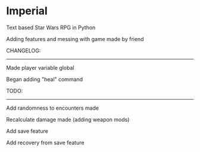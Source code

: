 # Imperial
Text based Star Wars RPG in Python

Adding features and messing with game made by friend

CHANGELOG:
**************************
Made player variable global

Began adding "heal" command

TODO:
**************************
Add randomness to encounters made

Recalculate damage made (adding weapon mods)

Add save feature

Add recovery from save feature
